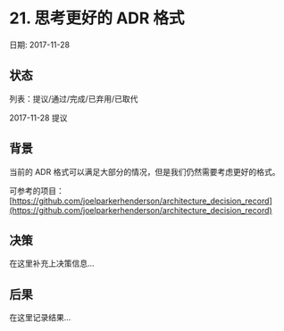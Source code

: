# 21. 思考更好的 ADR 格式

日期: 2017-11-28

## 状态

列表：提议/通过/完成/已弃用/已取代

2017-11-28 提议

## 背景

当前的 ADR 格式可以满足大部分的情况，但是我们仍然需要考虑更好的格式。

可参考的项目：[https://github.com/joelparkerhenderson/architecture_decision_record](https://github.com/joelparkerhenderson/architecture_decision_record)

## 决策

在这里补充上决策信息...

## 后果

在这里记录结果...
